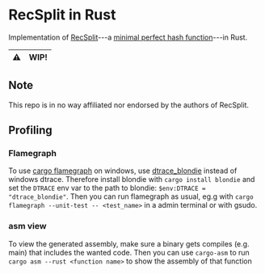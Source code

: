 # RecSplit in Rust
Implementation of [RecSplit](https://arxiv.org/abs/1910.06416)---a [minimal perfect hash function](https://en.wikipedia.org/wiki/Perfect_hash_function#Minimal_perfect_hash_function)---in Rust.



| ⚠️   | WIP! |
| --- | ---- |


## Note
This repo is in no way affiliated nor endorsed by the authors of RecSplit.


## Profiling
### Flamegraph
To use [cargo flamegraph](https://github.com/flamegraph-rs/flamegraph) on windows, use [dtrace_blondie](https://github.com/nico-abram/blondie/) instead of windows dtrace.
Therefore install blondie with `cargo install blondie` and set the `DTRACE` env var to the path to blondie:
`$env:DTRACE = "dtrace_blondie"`.
Then you can run flamegraph as usual, eg.g with `cargo flamegraph --unit-test -- <test_name>` in a admin terminal or with gsudo.

### asm view
To view the generated assembly, make sure a binary gets compiles (e.g. main) that includes the wanted code.
Then you can use `cargo-asm` to run `cargo asm --rust <function name>` to show the assembly of that function